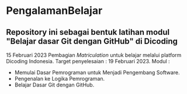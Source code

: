 
# PengalamanBelajar

## Repository ini sebagai bentuk latihan modul "Belajar dasar Git dengan GitHub" di Dicoding

15 Februari 2023
Pembagian *Matriculation* untuk belajar melalui platform Dicoding Indonesia.
Target penyelesaian : 19 Februari 2023.
Modul : 
- Memulai Dasar Pemrograman untuk Menjadi Pengembang Software.
- Pengenalan ke Logika Pemrograman.
- Belajar Dasar Git dengan GitHub.
